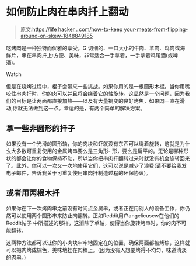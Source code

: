 # 如何防止肉在串肉扦上翻动

> 原文:[https://life hacker . com/how-to-keep your-meats-from-flipping-around-on-skew-1848849185](https://lifehacker.com/how-to-keep-your-meats-from-flipping-around-on-the-skew-1848849185)

吃烤肉是一种独特而优雅的享受。G 切细的、一口大小的牛肉、羊肉、鸡肉或海鲜片，串在串肉扦上:方便、美味，非常适合一手拿着，一手拿着鸡尾酒(或啤酒)。

Watch

但是在烧烤过程中，棍子会带来一些挑战。如果你用的是一根圆形木棍，当你用嘴咬住串肉扦时，你的肉可以并且将会绕着它的轴旋转。这显然是一个问题，因为我们的目标是让两面都直接加热——以及有大量褐变的良好烤焦，如果肉一直在滑动,你就无法做到这一点。幸运的是，有两个简单的解决方案。

## 拿一些非圆形的扦子

如果没有一个光滑的圆形轴，你的肉块和虾就没有东西可以绕着旋转，这就是为什么大多数可重复使用的金属烤串要么是三角形- 形，要么是扁平的。无论是哪种形状的都会让你的食物保持不动，所以当你把串肉扦翻转过来时就没有机会旋转回来了。此外，你可以一次又一次地使用它们，这可以说是减少了浪费(请不要给我发电子邮件，告诉我关于可重复使用串肉扦制造过程的环保协议)。

## 或者用两根木扦

如果你在下一次烤肉串之前没有时间点金属串，或者正在用别人的设备工作，你仍然可以使用两个圆形串来防止肉翻转。正如Reddit用户angelicusew在他们的Reddit帖子 中所描述的那样，这消除了单轴，使得当你旋转烤串时，你的肉不可能翻转。

这两种方法都可以让你的小肉块牢牢地固定在的位置，确保两面都被烤焦，这样就可以把肉烤成棕色，美味地挂在肉棒上。(因为没有人想要烤得不均匀、味道清淡的肉串。)